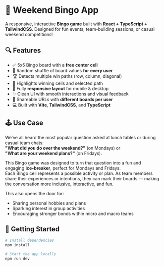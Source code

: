 # 🎉 Weekend Bingo App

A responsive, interactive **Bingo game** built with **React + TypeScript + TailwindCSS**. Designed for fun events, team-building sessions, or casual weekend competitions!

## 🔍 Features

- ✅ 5x5 Bingo board with a **free center cell**
- 🔄 Random shuffle of board values **for every user**
- 🏆 Detects multiple win paths (row, column, diagonal)
- 🎨 Highlights winning cells and selected path
- 📱 Fully **responsive layout** for mobile & desktop
- ✨ Clean UI with smooth interactions and visual feedback
- 🔗 Shareable URLs with **different boards per user**
- 💻 Built with **Vite**, **TailwindCSS**, and **TypeScript**

## 🕹️ Use Case

We’ve all heard the most popular question asked at lunch tables or during casual team chats:  
**"What did you do over the weekend?"** (on Mondays) or  
**"What are your weekend plans?"** (on Fridays).

This Bingo game was designed to turn that question into a fun and engaging **ice-breaker**, perfect for Mondays and Fridays.  
Each Bingo cell represents a possible activity or plan. As team members share their experiences or intentions, they can mark their boards — making the conversation more inclusive, interactive, and fun.

This also opens the door for:

- Sharing personal hobbies and plans
- Sparking interest in group activities
- Encouraging stronger bonds within micro and macro teams

## 🚀 Getting Started

```bash
# Install dependencies
npm install

# Start the app locally
npm run dev
```
